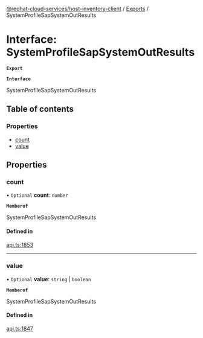 [@redhat-cloud-services/host-inventory-client](../README.md) / [Exports](../modules.md) / SystemProfileSapSystemOutResults

# Interface: SystemProfileSapSystemOutResults

**`Export`**

**`Interface`**

SystemProfileSapSystemOutResults

## Table of contents

### Properties

- [count](SystemProfileSapSystemOutResults.md#count)
- [value](SystemProfileSapSystemOutResults.md#value)

## Properties

### count

• `Optional` **count**: `number`

**`Memberof`**

SystemProfileSapSystemOutResults

#### Defined in

[api.ts:1853](https://github.com/RedHatInsights/javascript-clients/blob/master/packages/host-inventory/api.ts#L1853)

___

### value

• `Optional` **value**: `string` \| `boolean`

**`Memberof`**

SystemProfileSapSystemOutResults

#### Defined in

[api.ts:1847](https://github.com/RedHatInsights/javascript-clients/blob/master/packages/host-inventory/api.ts#L1847)
